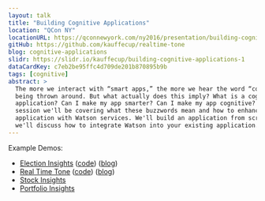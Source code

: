 ```yaml
---
layout: talk
title: "Building Cognitive Applications"
location: "QCon NY"
locationURL: https://qconnewyork.com/ny2016/presentation/building-cognitive-applications
gitHub: https://github.com/kauffecup/realtime-tone
blog: cognitive-applications
slidr: https://slidr.io/kauffecup/building-cognitive-applications-1
dataCardKey: c7eb2be95ffc4d709de201b870895b9b
tags: [cognitive]
abstract: >
  The more we interact with “smart apps,” the more we hear the word “cognitive”
  being thrown around. But what actually does this imply? What is a cognitive
  application? Can I make my app smarter? Can I make my app cognitive? In this
  session we'll be covering what these buzzwords mean and how to enhance your
  application with Watson services. We'll build an application from scratch and
  we'll discuss how to integrate Watson into your existing application.
---
```


Example Demos:

  - [Election Insights](http://electioninsights.mybluemix.net/) ([code](https://github.com/IBM-Bluemix/election-insights)) ([blog](/election-insights))
  - [Real Time Tone](http://realtimetone.mybluemix.net/) ([code](https://github.com/kauffecup/realtime-tone)) ([blog](/ambient-sentiment-part-two))
  - [Stock Insights](http://stockinsights.mybluemix.net/)
  - [Portfolio Insights](http://portfolioinsights.mybluemix.net/)
